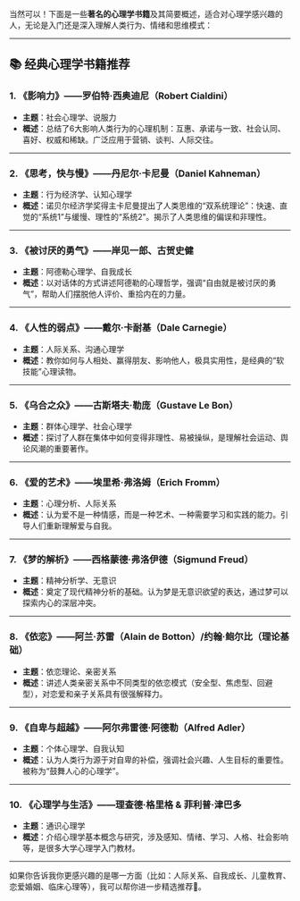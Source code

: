 当然可以！下面是一些**著名的心理学书籍**及其简要概述，适合对心理学感兴趣的人，无论是入门还是深入理解人类行为、情绪和思维模式：

---

## 📚 **经典心理学书籍推荐**

### 1. **《影响力》——罗伯特·西奥迪尼（Robert Cialdini）**

* **主题**：社会心理学、说服力
* **概述**：总结了6大影响人类行为的心理机制：互惠、承诺与一致、社会认同、喜好、权威和稀缺。广泛应用于营销、谈判、人际交往。

---

### 2. **《思考，快与慢》——丹尼尔·卡尼曼（Daniel Kahneman）**

* **主题**：行为经济学、认知心理学
* **概述**：诺贝尔经济学奖得主卡尼曼提出了人类思维的“双系统理论”：快速、直觉的“系统1”与缓慢、理性的“系统2”。揭示了人类思维的偏误和非理性。

---

### 3. **《被讨厌的勇气》——岸见一郎、古贺史健**

* **主题**：阿德勒心理学、自我成长
* **概述**：以对话体的方式讲述阿德勒的心理哲学，强调“自由就是被讨厌的勇气”，帮助人们摆脱他人评价、重拾内在的力量。

---

### 4. **《人性的弱点》——戴尔·卡耐基（Dale Carnegie）**

* **主题**：人际关系、沟通心理学
* **概述**：教你如何与人相处、赢得朋友、影响他人，极具实用性，是经典的“软技能”心理读物。

---

### 5. **《乌合之众》——古斯塔夫·勒庞（Gustave Le Bon）**

* **主题**：群体心理学、社会心理学
* **概述**：探讨了人群在集体中如何变得非理性、易被操纵，是理解社会运动、舆论风潮的重要著作。

---

### 6. **《爱的艺术》——埃里希·弗洛姆（Erich Fromm）**

* **主题**：心理分析、人际关系
* **概述**：认为爱不是一种情感，而是一种艺术、一种需要学习和实践的能力。引导人们重新理解爱与自我。

---

### 7. **《梦的解析》——西格蒙德·弗洛伊德（Sigmund Freud）**

* **主题**：精神分析学、无意识
* **概述**：奠定了现代精神分析的基础。认为梦是无意识欲望的表达，通过梦可以探索内心的深层冲突。

---

### 8. **《依恋》——阿兰·苏雷（Alain de Botton）/约翰·鲍尔比（理论基础）**

* **主题**：依恋理论、亲密关系
* **概述**：讲述人类亲密关系中不同类型的依恋模式（安全型、焦虑型、回避型），对恋爱和亲子关系具有很强解释力。

---

### 9. **《自卑与超越》——阿尔弗雷德·阿德勒（Alfred Adler）**

* **主题**：个体心理学、自我认知
* **概述**：认为人类行为源于对自卑的补偿，强调社会兴趣、人生目标的重要性。被称为“鼓舞人心的心理学”。

---

### 10. **《心理学与生活》——理查德·格里格 & 菲利普·津巴多**

* **主题**：通识心理学
* **概述**：介绍心理学基本概念与研究，涉及感知、情绪、学习、人格、社会影响等，是很多大学心理学入门教材。

---

如果你告诉我你更感兴趣的是哪一方面（比如：人际关系、自我成长、儿童教育、恋爱婚姻、临床心理等），我可以帮你进一步精选推荐📖。
